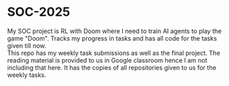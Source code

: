# SOC-2025
My SOC project is RL with Doom where I need to train AI agents to play the game "Doom".
Tracks my progress in tasks and has all code for the tasks given till now.  
This repo has my weekly task submissions as well as the final project. 
The reading material is provided to us in Google classroom hence I am not including that here.
It has the copies of all repositories given to us for the weekly tasks.


